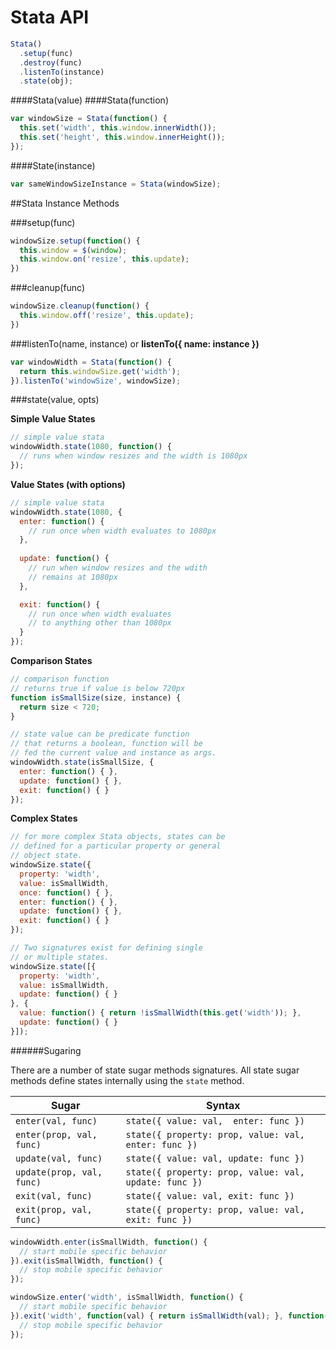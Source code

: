 Stata API
===

```js
Stata()
  .setup(func)
  .destroy(func)
  .listenTo(instance)
  .state(obj);
```

####Stata(value)
####Stata(function)

```js
var windowSize = Stata(function() {
  this.set('width', this.window.innerWidth());
  this.set('height', this.window.innerHeight());
});
```

####State(instance)

```js
var sameWindowSizeInstance = Stata(windowSize);
```

##Stata Instance Methods

###setup(func)

```js
windowSize.setup(function() {
  this.window = $(window);
  this.window.on('resize', this.update);
})
```

###cleanup(func)

```js
windowSize.cleanup(function() {
  this.window.off('resize', this.update);
})
```

###listenTo(name, instance)
or __listenTo({ name: instance })__

```js
var windowWidth = Stata(function() {
  return this.windowSize.get('width');
}).listenTo('windowSize', windowSize);
```


###state(value, opts)

__Simple Value States__

```js
// simple value stata
windowWidth.state(1080, function() {
  // runs when window resizes and the width is 1080px  
});
```


__Value States (with options)__

```js
// simple value stata
windowWidth.state(1080, {
  enter: function() {
    // run once when width evaluates to 1080px
  },
  
  update: function() {
    // run when window resizes and the wdith
    // remains at 1080px  
  },

  exit: function() {
    // run once when width evaluates
    // to anything other than 1080px
  }
});
```

__Comparison States__

```js
// comparison function 
// returns true if value is below 720px 
function isSmallSize(size, instance) {
  return size < 720;
}

// state value can be predicate function
// that returns a boolean, function will be
// fed the current value and instance as args.
windowWidth.state(isSmallSize, {
  enter: function() { },
  update: function() { },
  exit: function() { }
});
```

__Complex States__

```js
// for more complex Stata objects, states can be
// defined for a particular property or general
// object state. 
windowSize.state({
  property: 'width',
  value: isSmallWidth,
  once: function() { },
  enter: function() { },
  update: function() { },
  exit: function() { }
});

// Two signatures exist for defining single
// or multiple states.
windowSize.state([{
  property: 'width',
  value: isSmallWidth,
  update: function() { }
}, {
  value: function() { return !isSmallWidth(this.get('width')); },
  update: function() { }
}]);
```


######Sugaring

There are a number of state sugar methods signatures. All state sugar methods define states internally using the `state` method.

Sugar | Syntax
--- | ---
`enter(val, func)` | `state({ value: val,  enter: func })`
`enter(prop, val, func)` | `state({ property: prop, value: val, enter: func })`
`update(val, func)` | `state({ value: val, update: func })`
`update(prop, val, func)` | `state({ property: prop, value: val, update: func })`
`exit(val, func)` | `state({ value: val, exit: func })`
`exit(prop, val, func)` | `state({ property: prop, value: val, exit: func })`



```js
windowWidth.enter(isSmallWidth, function() { 
  // start mobile specific behavior
}).exit(isSmallWidth, function() { 
  // stop mobile specific behavior
});
```

```js
windowSize.enter('width', isSmallWidth, function() { 
  // start mobile specific behavior
}).exit('width', function(val) { return isSmallWidth(val); }, function() { 
  // stop mobile specific behavior
});
```